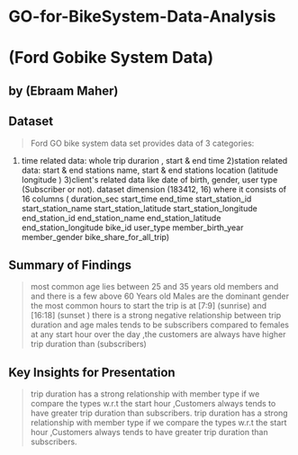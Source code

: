# GO-for-BikeSystem-Data-Analysis

# (Ford Gobike System Data)
## by (Ebraam Maher)


## Dataset

> Ford GO bike system data set provides data of 3 categories:
1) time related data: whole trip durarion , start & end time
2)station related data: start & end stations name, start & end stations location (latitude longitude )
3)client's related data like date of birth, gender, user type (Subscriber or not).
dataset dimension (183412, 16) where it consists of 16 columns ( duration_sec start_time end_time start_station_id start_station_name start_station_latitude start_station_longitude end_station_id end_station_name end_station_latitude end_station_longitude bike_id user_type member_birth_year member_gender bike_share_for_all_trip)


## Summary of Findings

> most common age lies between 25 and 35 years old members and and there is a few above 60 Years old
> Males are the dominant gender
> the most common hours to start the trip is at [7:9] (sunrise) and [16:18] (sunset )
> there is a strong negative relationship between trip duration and age
> males tends to be subscribers compared to females
> at any start hour over the day ,the customers are always have higher trip duration than (subscribers)

## Key Insights for Presentation

> trip duration has a strong relationship with member type if we compare the types w.r.t the start hour ,Customers always tends to have greater trip duration than subscribers.
>trip duration has a strong relationship with member type if we compare the types w.r.t the start hour ,Customers always tends to have greater trip duration than subscribers.
